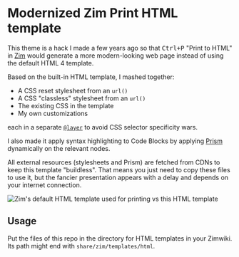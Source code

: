 # Modernized Zim Print HTML template

This theme is a hack I made a few years ago
so that <kbd>Ctrl+P</kbd> "Print to HTML" in [Zim](https://zim-wiki.org/)
would generate a more modern-looking web page
instead of using the default HTML 4 template.

Based on the built-in HTML template, I mashed together:

- A CSS reset stylesheet from an `url()`
- A CSS "classless" stylesheet from an `url()`
- The existing CSS in the template
- My own customizations

each in a separate
[`@layer`](https://developer.mozilla.org/en-US/docs/Web/CSS/@layer)
to avoid CSS selector specificity wars.

I also made it apply syntax highlighting to Code Blocks
by applying [Prism](https://prismjs.com/) dynamically on the relevant nodes.

All external resources (stylesheets and Prism) are fetched from CDNs
to keep this template "buildless".
That means you just need to copy these files to use it,
but the fancier presentation appears with a delay
and depends on your internet connection.

<!-- width="2269" height="1050" -->
<!-- alt="Zim's default HTML template used for printing vs this HTML template" -->
<img alt="Zim's default HTML template used for printing vs this HTML template" src="https://github.com/user-attachments/assets/6444647c-8463-424e-9ef5-0bc8a18301b1" />

<!--
> I actually think this looks a bit too "modern" for my tastes
as it loses a lot of information density
and the resulting aesthetics feel a bit bland,
but I made this as a proof of concept
-->

## Usage

Put the files of this repo in the directory for HTML templates in your Zimwiki.
Its path might end with `share/zim/templates/html`.

